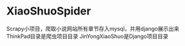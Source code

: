 # XiaoShuoSpider
Scrapy小项目，爬取小说网站所有章节存入mysql，并用django展示出来
ThinkPad目录是爬虫项目目录
JinYongXiaoShuo是Django项目目录
